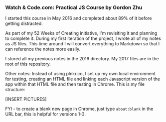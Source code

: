### Watch & Code.com: Practical JS Course by Gordon Zhu

I started this course in May 2016 and completed about 89% of it before getting distracted.

As part of my 52 Weeks of Creating initiative, I'm revisiting it and planning to complete it. During my first iteration of the project, I wrote all of my notes as JS files. This time around I will convert everything to Markdown so that I can reference the notes more easily.

I stored all my previous notes in the 2016 directory. My 2017 files are in the root of this repository.

Other notes:
Instead of using plnkr.co, I set up my own local environment for testing, creating an HTML file and linking each Javascript version of the app within that HTML file and then testing in Chrome. This is my file structure:


[INSERT PICTURES]

FYI - to create a blank new page in Chrome, just type `about:blank` in the URL bar, this is helpful for versions 1-3.
